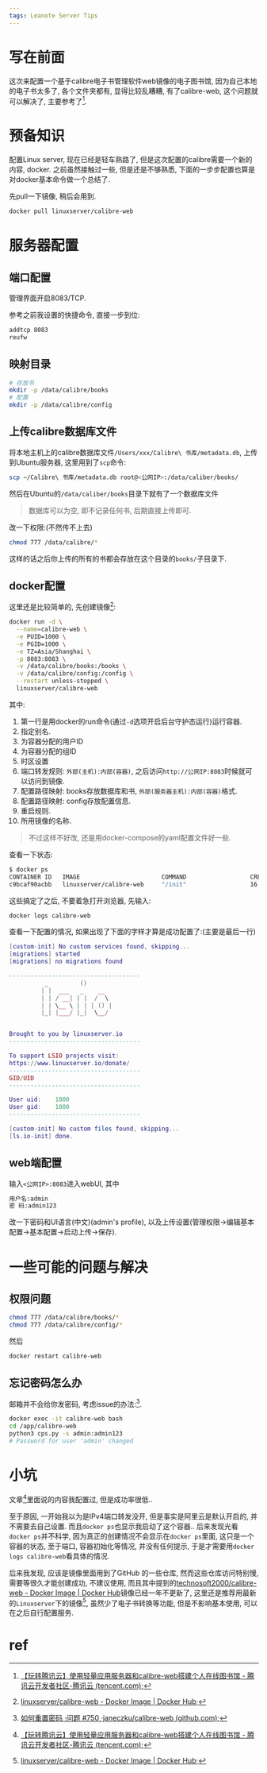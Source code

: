 ```yaml
---
tags: Leanote Server Tips
---
```


# 写在前面

这次来配置一个基于calibre电子书管理软件web镜像的电子图书馆, 因为自己本地的电子书太多了, 各个文件夹都有, 显得比较乱糟糟, 有了calibre-web, 这个问题就可以解决了, 主要参考了[^1].

# 预备知识

配置Linux server, 现在已经是轻车熟路了, 但是这次配置的calibre需要一个新的内容, docker. 之前虽然接触过一些, 但是还是不够熟悉, 下面的一步步配置也算是对docker基本命令做一个总结了.

先pull一下镜像, 稍后会用到.

```bash
docker pull linuxserver/calibre-web
```



# 服务器配置

## 端口配置

管理界面开启8083/TCP.

参考之前我设置的快捷命令, 直接一步到位:

```bash
addtcp 8083
reufw
```



## 映射目录

```bash
# 存放书
mkdir -p /data/calibre/books
# 配置
mkdir -p /data/calibre/config
```



## 上传calibre数据库文件

将本地主机上的calibre数据库文件`/Users/xxx/Calibre\ 书库/metadata.db`, 上传到Ubuntu服务器, 这里用到了`scp`命令:

```bash
scp ~/Calibre\ 书库/metadata.db root@<公网IP>:/data/caliber/books/
```

然后在Ubuntu的`/data/caliber/books`目录下就有了一个数据库文件

>   数据库可以为空, 即不记录任何书, 后期直接上传即可.

改一下权限:(不然传不上去)

```bash
chmod 777 /data/calibre/*
```

这样的话之后你上传的所有的书都会存放在这个目录的`books/`子目录下.



## docker配置

这里还是比较简单的, 先创建镜像[^2]:

```bash
docker run -d \
  --name=calibre-web \
  -e PUID=1000 \
  -e PGID=1000 \
  -e TZ=Asia/Shanghai \
  -p 8083:8083 \
  -v /data/calibre/books:/books \
  -v /data/calibre/config:/config \
  --restart unless-stopped \
  linuxserver/calibre-web
```

其中:

1.   第一行是用docker的run命令(通过`-d`选项开启后台守护态运行)运行容器.
2.   指定别名.
3.   为容器分配的用户ID
4.   为容器分配的组ID
5.   时区设置
6.   端口转发规则: `外部(主机):内部(容器)`, 之后访问`http://公网IP:8083`时候就可以访问到镜像.
7.   配置路径映射: books存放数据库和书, `外部(服务器主机):内部(容器)`格式.
8.   配置路径映射: config存放配置信息.
9.   重启规则.
10.   所用镜像的名称.

>   不过这样不好改, 还是用docker-compose的yaml配置文件好一些.

查看一下状态:

```bash
$ docker ps
CONTAINER ID   IMAGE                       COMMAND                  CREATED          STATUS          PORTS                                       NAMES
c9bcaf90acbb   linuxserver/calibre-web     "/init"                  16 seconds ago   Up 15 seconds   0.0.0.0:8083->8083/tcp, :::8083->8083/tcp   calibre-web
```

这些搞定了之后, 不要着急打开浏览器, 先输入:

```bash
docker logs calibre-web
```

查看一下配置的情况, 如果出现了下面的字样才算是成功配置了:(主要是最后一行)

```lua
[custom-init] No custom services found, skipping...
[migrations] started
[migrations] no migrations found

-------------------------------------
          _         ()
         | |  ___   _    __
         | | / __| | |  /  \
         | | \__ \ | | | () |
         |_| |___/ |_|  \__/


Brought to you by linuxserver.io
-------------------------------------

To support LSIO projects visit:
https://www.linuxserver.io/donate/
-------------------------------------
GID/UID
-------------------------------------

User uid:    1000
User gid:    1000
-------------------------------------

[custom-init] No custom files found, skipping...
[ls.io-init] done.
```



## web端配置

输入`<公网IP>:8083`进入webUI, 其中

```bash
用户名:admin
密 码:admin123
```

改一下密码和UI语言(中文)(admin's profile), 以及上传设置(管理权限->编辑基本配置->基本配置->启动上传->保存). 



# 一些可能的问题与解决

## 权限问题

```bash
chmod 777 /data/calibre/books/*
chmod 777 /data/calibre/config/*
```

然后

```bash
docker restart calibre-web
```



## 忘记密码怎么办

邮箱并不会给你发密码, 考虑issue的办法:[^4].

```bash
docker exec -it calibre-web bash
cd /app/calibre-web
python3 cps.py -s admin:admin123
# Password for user 'admin' changed
```



# 小坑

文章[^1]里面说的内容我配置过, 但是成功率很低.. 

至于原因, 一开始我以为是IPv4端口转发没开, 但是事实是阿里云是默认开启的, 并不需要去自己设置. 而且`docker ps`也显示我启动了这个容器.. 后来发现光看`docker ps`并不科学, 因为真正的创建情况不会显示在`docker ps`里面, 这只是一个容器的状态, 至于端口, 容器初始化等情况, 并没有任何提示, 于是才需要用`docker logs calibre-web`看具体的情况.

后来我发现, 应该是镜像里面用到了GitHub 的一些仓库, 然而这些仓库访问特别慢, 需要等很久才能创建成功, 不建议使用, 而且其中提到的[technosoft2000/calibre-web - Docker Image | Docker Hub](https://hub.docker.com/r/technosoft2000/calibre-web)镜像已经一年不更新了, 这里还是推荐用最新的`Linuxserver`下的镜像[^2], 虽然少了电子书转换等功能, 但是不影响基本使用, 可以在之后自行配置服务. 

# ref

[^1]:[【玩转腾讯云】使用轻量应用服务器和calibre-web搭建个人在线图书馆 - 腾讯云开发者社区-腾讯云 (tencent.com)](https://cloud.tencent.com/developer/article/1814658);
[^2]:[linuxserver/calibre-web - Docker Image | Docker Hub](https://hub.docker.com/r/linuxserver/calibre-web);

[^3]:[linuxserver/calibre-web - LinuxServer.io](https://docs.linuxserver.io/images/docker-calibre-web);

[^4]:[如何重置密码 ·问题 #750 ·janeczku/calibre-web (github.com)](https://github.com/janeczku/calibre-web/issues/750#issuecomment-950041019);